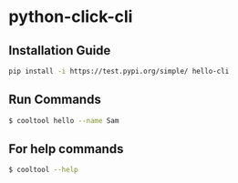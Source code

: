# python-click-cli


## Installation Guide

```bash
pip install -i https://test.pypi.org/simple/ hello-cli

```

## Run Commands
```bash
$ cooltool hello --name Sam
```

## For help commands
```bash
$ cooltool --help
```
